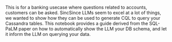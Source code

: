 This is for a banking usecase where questions related to accounts, customers can be asked.
SincSince LLMs seem to excel at a lot of things, we wanted to show how they can be used to generate CQL to query your Cassandra tables. 
This notebook provides a guide derived from the SQL-PaLM paper on how to automatically show the LLM your DB schema, and let it inform the LLM on querying your data.
